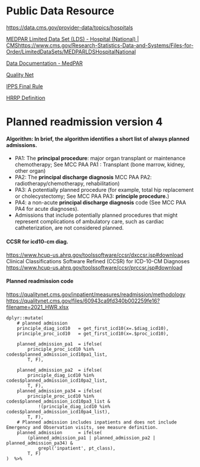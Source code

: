 # Public Data Resource  
https://data.cms.gov/provider-data/topics/hospitals  

[MEDPAR Limited Data Set (LDS) - Hospital (National) | CMS]()https://www.cms.gov/Research-Statistics-Data-and-Systems/Files-for-Order/LimitedDataSets/MEDPARLDSHospitalNational

[Data Documentation - MedPAR](https://resdac.org/cms-data/files/medpar/data-documentation)

[Quality Net](https://qualitynet.cms.gov/inpatient/hac/resources)

[IPPS Final Rule](https://www.cms.gov/medicare/acute-inpatient-pps/fy-2022-ipps-final-rule-home-page)

[HRRP Definition](https://www.law.cornell.edu/cfr/text/42/412.152)

# Planned readmission version 4

#### Algorithm: In brief, the algorithm identifies a short list of always planned admissions.  
- PA1: The **principal procedure**:  major organ transplant or maintenance chemotherapy; See MCC PAA PA1 : Transplant (bone marrow, kidney, other organ)  
- PA2: The **principal discharge diagnosis** MCC PAA PA2: radiotherapy/chemotherapy, rehabilitation)   
- PA3: A potentially planned procedure (for example, total hip replacement or cholecystectomy; See MCC PAA PA3: **principle procedure.**)  
- PA4: a non-acute **principal discharge diagnosis** code (See MCC PAA PA4 for acute diagnoses). 
- Admissions that include potentially planned procedures that might represent complications of ambulatory care, such as cardiac catheterization, are not considered planned.

#### CCSR for icd10-cm diag.

https://www.hcup-us.ahrq.gov/toolssoftware/ccsr/dxccsr.jsp#download  
Clinical Classifications Software Refined (CCSR) for ICD-10-CM Diagnoses  
https://www.hcup-us.ahrq.gov/toolssoftware/ccsr/prccsr.jsp#download  

#### Planned readmission code    
https://qualitynet.cms.gov/inpatient/measures/readmission/methodology  
https://qualitynet.cms.gov/files/60943ca9fd340b002259fe16?filename=2021_HWR.xlsx  

```
dplyr::mutate(
    # planned admission
    principle_diag_icd10   = get_first_icd10(x=.$diag_icd10),
    principle_proc_icd10   = get_first_icd10(x=.$proc_icd10),

    planned_admission_pa1  = ifelse(
        principle_proc_icd10 %in% codes$planned_admission_icd10pa1_list,
        T, F),

    planned_admission_pa2  = ifelse(
        principle_diag_icd10 %in% codes$planned_admission_icd10pa2_list,
        T, F),
    planned_admission_pa34 = ifelse(
        principle_proc_icd10 %in% codes$planned_admission_icd10pa3_list &
            !(principle_diag_icd10 %in% codes$planned_admission_icd10pa4_list),
        T, F),
    # Planned admission includes inpatients and does not include Emergency and Observation visits, see measure definition.
    planned_admission      = ifelse(
        (planned_admission_pa1 | planned_admission_pa2 | planned_admission_pa34) &
            grepl('inpatient', pt_class),
        T, F)
)  %>%
```
